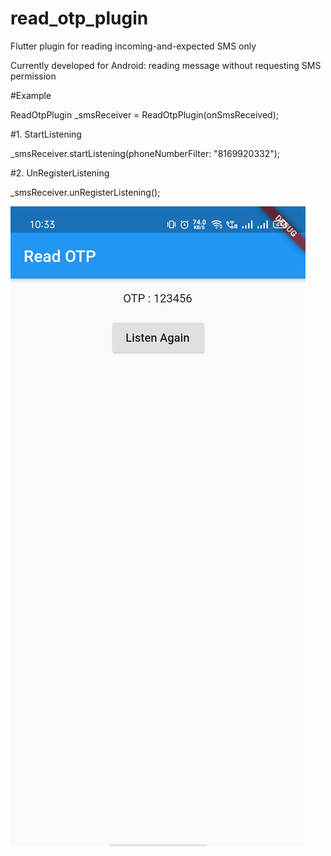 # read_otp_plugin

Flutter plugin for reading incoming-and-expected SMS only

Currently developed for Android: reading message without requesting SMS permission

#Example

ReadOtpPlugin _smsReceiver = ReadOtpPlugin(onSmsReceived);

#1. StartListening

_smsReceiver.startListening(phoneNumberFilter: "8169920332");

#2. UnRegisterListening

_smsReceiver.unRegisterListening();

![Read OTP](https://github.com/dineshpote26/flutter_read_otp/blob/master/screenshot/example2.jpeg)